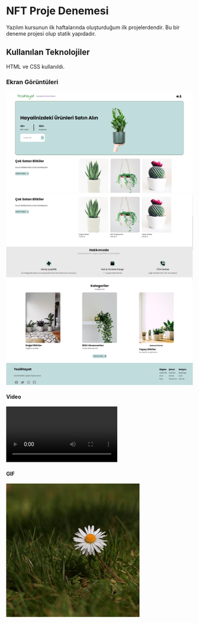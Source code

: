 <h1>NFT Proje Denemesi</h1>

Yazılım kursunun ilk haftalarında oluşturduğum ilk projelerdendir.
Bu bir deneme projesi olup statik yapıdadır.

<h2> Kullanılan Teknolojiler</h2>

HTML ve CSS kullanıldı.


<h3>Ekran Görüntüleri</h3>


![](images/s1.png)
![](images/s2.png)
![](images/s3.png)

<h4> Video </h4>

![](images/yesilhayat.mp4)


<h4> GIF </h4>

![](images/flowergif.gif)


